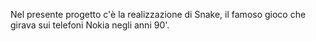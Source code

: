 Nel presente progetto c'è la realizzazione di Snake, il famoso gioco che girava sui telefoni Nokia negli anni 90'.

